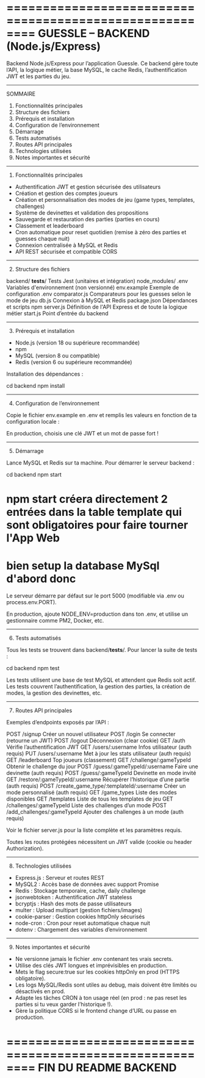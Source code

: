 ========================================================
                GUESSLE – BACKEND (Node.js/Express)
========================================================

Backend Node.js/Express pour l’application Guessle.
Ce backend gère toute l’API, la logique métier, la base MySQL, le cache Redis, l’authentification JWT et les parties du jeu.

--------------------------------------------------------
SOMMAIRE

1. Fonctionnalités principales
2. Structure des fichiers
3. Prérequis et installation
4. Configuration de l’environnement
5. Démarrage
6. Tests automatisés
7. Routes API principales
8. Technologies utilisées
9. Notes importantes et sécurité

--------------------------------------------------------
1. Fonctionnalités principales

- Authentification JWT et gestion sécurisée des utilisateurs
- Création et gestion des comptes joueurs
- Création et personnalisation des modes de jeu (game types, templates, challenges)
- Système de devinettes et validation des propositions
- Sauvegarde et restauration des parties (parties en cours)
- Classement et leaderboard
- Cron automatique pour reset quotidien (remise à zéro des parties et guesses chaque nuit)
- Connexion centralisée à MySQL et Redis
- API REST sécurisée et compatible CORS

--------------------------------------------------------
2. Structure des fichiers

backend/
  __tests__/        Tests Jest (unitaires et intégration)
  node_modules/
  .env              Variables d'environnement (non versionné)
  env.example       Exemple de configuration .env
  comparator.js     Comparateurs pour les guesses selon le mode de jeu
  db.js             Connexion à MySQL et Redis
  package.json      Dépendances et scripts npm
  server.js         Définition de l'API Express et de toute la logique métier
  start.js          Point d’entrée du backend

--------------------------------------------------------
3. Prérequis et installation

- Node.js (version 18 ou supérieure recommandée)
- npm
- MySQL (version 8 ou compatible)
- Redis (version 6 ou supérieure recommandée)

Installation des dépendances :

cd backend
npm install

--------------------------------------------------------
4. Configuration de l’environnement

Copie le fichier env.example en .env et remplis les valeurs en fonction de ta configuration locale :

En production, choisis une clé JWT et un mot de passe fort !

--------------------------------------------------------
5. Démarrage

Lance MySQL et Redis sur ta machine.
Pour démarrer le serveur backend :

cd backend
npm start
# npm start créera directement 2 entrées dans la table template qui sont obligatoires pour faire tourner l'App Web
# bien setup la database MySql d'abord donc

Le serveur démarre par défaut sur le port 5000 (modifiable via .env ou process.env.PORT).

En production, ajoute NODE_ENV=production dans ton .env, et utilise un gestionnaire comme PM2, Docker, etc.

--------------------------------------------------------
6. Tests automatisés

Tous les tests se trouvent dans backend/__tests__/.
Pour lancer la suite de tests :

cd backend
npm test

Les tests utilisent une base de test MySQL et attendent que Redis soit actif.
Les tests couvrent l’authentification, la gestion des parties, la création de modes, la gestion des devinettes, etc.

--------------------------------------------------------
7. Routes API principales

Exemples d’endpoints exposés par l’API :

POST   /signup                          Créer un nouvel utilisateur
POST   /login                           Se connecter (retourne un JWT)
POST   /logout                          Déconnexion (clear cookie)
GET    /auth                            Vérifie l’authentification JWT
GET    /users/:username                 Infos utilisateur (auth requis)
PUT    /users/:username                 Met à jour les stats utilisateur (auth requis)
GET    /leaderboard                     Top joueurs (classement)
GET    /challenge/:gameTypeId           Obtenir le challenge du jour
POST   /guess/:gameTypeId/:username     Faire une devinette (auth requis)
POST   /guess/:gameTypeId               Devinette en mode invité
GET    /restore/:gameTypeId/:username   Récupérer l’historique d’une partie (auth requis)
POST   /create_game_type/:templateId/:username   Créer un mode personnalisé (auth requis)
GET    /game_types                      Liste des modes disponibles
GET    /templates                       Liste de tous les templates de jeu
GET    /challenges/:gameTypeId          Liste des challenges d’un mode
POST   /add_challenges/:gameTypeId      Ajouter des challenges à un mode (auth requis)

Voir le fichier server.js pour la liste complète et les paramètres requis.

Toutes les routes protégées nécessitent un JWT valide (cookie ou header Authorization).

--------------------------------------------------------
8. Technologies utilisées

- Express.js : Serveur et routes REST
- MySQL2     : Accès base de données avec support Promise
- Redis      : Stockage temporaire, cache, daily challenge
- jsonwebtoken : Authentification JWT stateless
- bcryptjs      : Hash des mots de passe utilisateurs
- multer        : Upload multipart (gestion fichiers/images)
- cookie-parser : Gestion cookies httpOnly sécurisés
- node-cron     : Cron pour reset automatique chaque nuit
- dotenv        : Chargement des variables d’environnement

--------------------------------------------------------
9. Notes importantes et sécurité

- Ne versionne jamais le fichier .env contenant tes vrais secrets.
- Utilise des clés JWT longues et imprévisibles en production.
- Mets le flag secure:true sur les cookies httpOnly en prod (HTTPS obligatoire).
- Les logs MySQL/Redis sont utiles au debug, mais doivent être limités ou désactivés en prod.
- Adapte les tâches CRON à ton usage réel (en prod : ne pas reset les parties si tu veux garder l’historique !).
- Gère la politique CORS si le frontend change d’URL ou passe en production.

========================================================
                   FIN DU README BACKEND
========================================================
